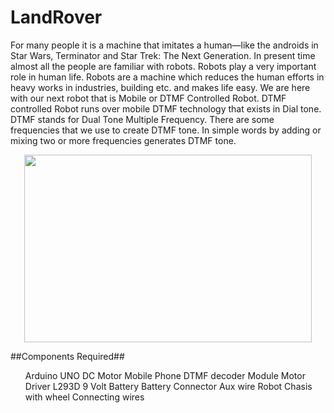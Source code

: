 # LandRover
For many people it is a machine that imitates a human—like the androids in Star Wars, Terminator and Star Trek: The Next Generation.
In present time almost all the people are familiar with robots. Robots play a very important role in human life. Robots are a machine which reduces the human efforts in heavy works in industries, building etc. and makes life easy. We are here with our next robot that is Mobile or DTMF Controlled Robot. DTMF controlled Robot runs over mobile DTMF technology that exists in Dial tone.
DTMF stands for Dual Tone Multiple Frequency. There are some frequencies that we use to create DTMF tone. In simple words by adding or mixing two or more frequencies generates DTMF tone. 

<p align="center">
  <img width="460" height="300" src="https://circuitdigest.com/sites/default/files/projectimage_mic/DTMF-Controlled-Robot.jpg">
</p>


##Components Required##

<ul>
Arduino UNO
DC Motor
Mobile Phone
DTMF decoder Module
Motor Driver L293D
9 Volt Battery
Battery Connector
Aux wire
Robot Chasis with wheel
Connecting wires
</ul>

